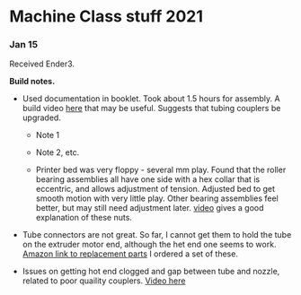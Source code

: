 # Machine Class stuff 2021

### Jan 15

Received Ender3.

**Build notes.**

* Used documentation in booklet.  Took about 1.5 hours for assembly.  A build video [here](https://www.youtube.com/watch?v=me8Qrwh907Q&feature=emb_title) that may be useful.  Suggests that tubing couplers be upgraded.
  * Note 1
  * Note 2, etc.
    
  * Printer bed was very floppy - several mm play.  Found that the roller bearing assemblies all have one side with a hex collar that is eccentric, and allows adjustment of tension.  Adjusted bed to get smooth motion with very little play.  Other bearing assemblies feel better, but may still need adjustment later. [video](https://www.youtube.com/watch?v=GsEdU8ZtI6U) gives a good explanation of these nuts.
  
* Tube connectors are not great.  So far, I cannot get them to hold the tube on the extruder motor end, although the het end one seems to work.    [Amazon link to replacement parts](https://amzn.to/2JXDcvX)  I ordered a set of these.  

* Issues on getting hot end clogged and gap between tube and nozzle, related to poor quaility couplers.
 [Video here](https://www.youtube.com/watch?v=30qqKUwviww)
